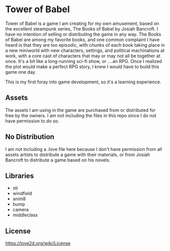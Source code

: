 # Tower of Babel

Tower of Babel is a game I am creating for my own amusement, based on the excellent steampunk series, The Books of Babel by Josiah Bancroft.  I have no intention of selling or distributing the game in any way.  The Books of Babel are among my favorite books, and one common complaint I have heard is that they are too episodic, with chunks of each book taking place in a new miniworld with new characters, settings, and political machinations at work, with a core cast of characters that may or may not all be together at once.  It's a bit like a long-running sci-fi show, or ....an RPG.  Once I realized the plot would make a perfect RPG story, I knew I would have to build this game one day.

This is my first foray into game development, so it's a learning experience.

## Assets

The assets I am using in the game are purchased from or distributed for free by the owners.  I am not including the files in this repo since I do not have permission to do so.  

## No Distribution 

I am not including a .love file here because I don't have permission from all assets artists to distribute a game with their materials, or from Josiah Bancroft to distribute a game based on his novels.

## Libraries

- sti
- windfield
- anim8
- bump
- camera
- middleclass

## License

https://love2d.org/wiki/License
